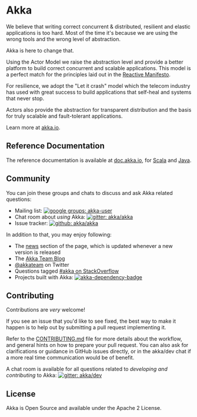 Akka
====

We believe that writing correct concurrent & distributed, resilient and elastic applications is too hard.
Most of the time it's because we are using the wrong tools and the wrong level of abstraction.

Akka is here to change that.

Using the Actor Model we raise the abstraction level and provide a better platform to build correct concurrent and scalable applications. This model is a perfect match for the principles laid out in the [Reactive Manifesto](http://www.reactivemanifesto.org/).

For resilience, we adopt the "Let it crash" model which the telecom industry has used with great success to build applications that self-heal and systems that never stop.

Actors also provide the abstraction for transparent distribution and the basis for truly scalable and fault-tolerant applications.

Learn more at [akka.io](http://akka.io/).

Reference Documentation
-----------------------

The reference documentation is available at [doc.akka.io](http://doc.akka.io),
for [Scala](http://doc.akka.io/docs/akka/current/scala.html) and [Java](http://doc.akka.io/docs/akka/current/java.html).

Community
---------
You can join these groups and chats to discuss and ask Akka related questions:

- Mailing list: [![google groups: akka-user](https://img.shields.io/badge/group%3A-akka--user-blue.svg?style=flat-square)](https://groups.google.com/forum/#!forum/akka-user)
- Chat room about *using* Akka: [![gitter: akka/akka](https://img.shields.io/badge/gitter%3A-akka%2Fakka-blue.svg?style=flat-square)](https://gitter.im/akka/akka)
- Issue tracker: [![github: akka/akka](https://img.shields.io/badge/github%3A-issues-blue.svg?style=flat-square)](https://github.com/akka/akka/issues)

In addition to that, you may enjoy following:

- The [news](http://akka.io/news) section of the page, which is updated whenever a new version is released
- The [Akka Team Blog](http://blog.akka.io)
- [@akkateam](https://twitter.com/akkateam) on Twitter
- Questions tagged [#akka on StackOverflow](http://stackoverflow.com/questions/tagged/akka)
- Projects built with Akka: [![akka-dependency-badge]][akka-dependency-scaladex]

Contributing
------------
Contributions are *very* welcome!

If you see an issue that you'd like to see fixed, the best way to make it happen is to help out by submitting a pull request implementing it.

Refer to the [CONTRIBUTING.md](https://github.com/akka/akka/blob/master/CONTRIBUTING.md) file for more details about the workflow,
and general hints on how to prepare your pull request. You can also ask for clarifications or guidance in GitHub issues directly,
or in the akka/dev chat if a more real time communication would be of benefit.

A chat room is available for all questions related to *developing and contributing* to Akka:
[![gitter: akka/dev](https://img.shields.io/badge/gitter%3A-akka%2Fdev-blue.svg?style=flat-square)](https://gitter.im/akka/dev)

License
-------

Akka is Open Source and available under the Apache 2 License.

[akka-dependency-badge]: https://index.scala-lang.org/count.svg?q=dependencies:akka/*&subject=scaladex:&color=blue&style=flat-square "Built with Akka"
[akka-dependency-scaladex]: https://index.scala-lang.org/search?q=dependencies:akka/*
